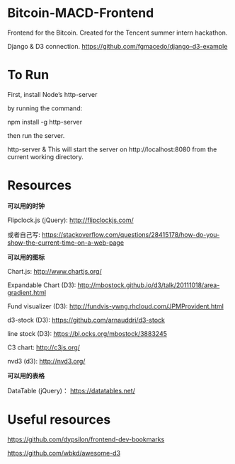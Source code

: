# Bitcoin-MACD-Frontend
Frontend for the Bitcoin. Created for the Tencent summer intern hackathon.

Django & D3 connection. 
https://github.com/fgmacedo/django-d3-example

# To Run

First, install Node’s http-server

by running the command:

npm install -g http-server

then run the server. 

http-server &
This will start the server on http://localhost:8080 from the current working directory.

# Resources

**可以用的时钟**

Flipclock.js (jQuery):
http://flipclockjs.com/

或者自己写:
https://stackoverflow.com/questions/28415178/how-do-you-show-the-current-time-on-a-web-page

**可以用的图标**

Chart.js:
http://www.chartjs.org/

Expandable Chart (D3):
http://mbostock.github.io/d3/talk/20111018/area-gradient.html

Fund visualizer (D3):
http://fundvis-ywng.rhcloud.com/JPMProvident.html

d3-stock (D3):
https://github.com/arnauddri/d3-stock

line stock (D3):
https://bl.ocks.org/mbostock/3883245

C3 chart:
http://c3js.org/

nvd3 (d3):
http://nvd3.org/

**可以用的表格**

DataTable (jQuery)：
https://datatables.net/

# Useful resources

https://github.com/dypsilon/frontend-dev-bookmarks

https://github.com/wbkd/awesome-d3

